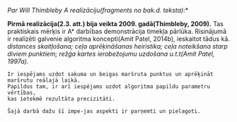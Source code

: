 **Par Will Thimbleby A* realizāciju(fragments no bak.d. teksta):**

**Pirmā realizācija(2.3. att.) bija veikta 2009. gadā(Thimbleby, 2009).**
    Tas praktiskais mērķis ir A* darbības demonstrācija timekļa pārlūka.
    Risinājumā ir realizēti galvenie algoritma koncepti(Amit Patel, 2014b),
    ieskaitot tādus kā.
      *distances skaitļošana;
      ceļa aprēķināšanas heiristika;
      ceļa noteikšana starp diviem punktiem;
      režģa kartes ierobežojumu uzdošana u.t.t(Amit Patel, 1997a).*

    Ir iespējams uzdot sakuma un beigas maršruta punktus un aprēķināt maršrutu reālajā laikā.
    Papildus tam, ir arī iespējams uzdot algoritma papildu parametru vērtības,
    kas ietekmē rezultāta precizitāti.

    Šajā darbā dažu šī impe-jas aspekti ir parņemti un pielagoti.
